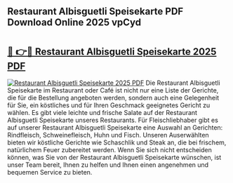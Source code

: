 ## Restaurant Albisguetli Speisekarte PDF Download Online 2025 vpCyd

# <h2><a href="http://gc9u0o4.nevu.top/?p=Restaurant+Albisguetli+Speisekarte">🔗 👉🔴 Restaurant Albisguetli Speisekarte 2025 PDF</a></h2>

[![Restaurant Albisguetli Speisekarte 2025 PDF](https://i.imgur.com/dBaPXMq.png)](http://gc9u0o4.nevu.top/?p=Restaurant+Albisguetli+Speisekarte)
Die Restaurant Albisguetli Speisekarte im Restaurant oder Café ist nicht nur eine Liste der Gerichte, die für die Bestellung angeboten werden, sondern auch eine Gelegenheit für Sie, ein köstliches und für Ihren Geschmack geeignetes Gericht zu wählen. Es gibt viele leichte und frische Salate auf der Restaurant Albisguetli Speisekarte unseres Restaurants. Für Fleischliebhaber gibt es auf unserer Restaurant Albisguetli Speisekarte eine Auswahl an Gerichten: Rindfleisch, Schweinefleisch, Huhn und Fisch. Unseren Auserwählten bieten wir köstliche Gerichte wie Schaschlik und Steak an, die bei frischem, natürlichem Feuer zubereitet werden. Wenn Sie sich nicht entscheiden können, was Sie von der Restaurant Albisguetli Speisekarte wünschen, ist unser Team bereit, Ihnen zu helfen und Ihnen einen angenehmen und bequemen Service zu bieten.
